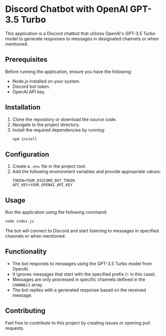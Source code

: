 # Discord Chatbot with OpenAI GPT-3.5 Turbo

This application is a Discord chatbot that utilizes OpenAI's GPT-3.5 Turbo model to generate responses to messages in designated channels or when mentioned.

## Prerequisites

Before running the application, ensure you have the following:

- Node.js installed on your system.
- Discord bot token.
- OpenAI API key.

## Installation

1. Clone the repository or download the source code.
2. Navigate to the project directory.
3. Install the required dependencies by running:
   ```bash
   npm install
   ```

## Configuration

1. Create a `.env` file in the project root.
2. Add the following environment variables and provide appropriate values:
   ```plaintext
   TOKEN=YOUR_DISCORD_BOT_TOKEN
   API_KEY=YOUR_OPENAI_API_KEY
   ```

## Usage

Run the application using the following command:
```bash
node index.js
```

The bot will connect to Discord and start listening to messages in specified channels or when mentioned.

## Functionality

- The bot responds to messages using the GPT-3.5 Turbo model from OpenAI.
- It ignores messages that start with the specified prefix (`!` in this case).
- Messages are only processed in specific channels defined in the `CHANNELS` array.
- The bot replies with a generated response based on the received message.

## Contributing

Feel free to contribute to this project by creating issues or opening pull requests.
